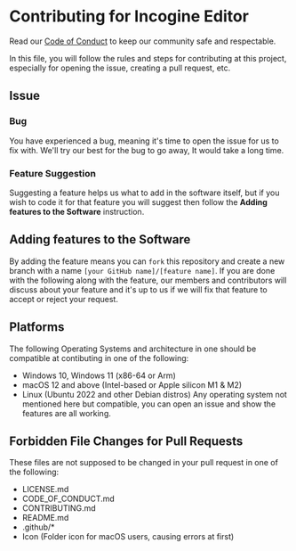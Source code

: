 # Contributing for Incogine Editor
Read our [Code of Conduct](https://github.com/leafstudiosDot/incogine-editor/blob/master/CODE_OF_CONDUCT.md) to keep our community safe and respectable.

In this file, you will follow the rules and steps for contributing at this project, especially for opening the issue, creating a pull request, etc.

## Issue
### Bug
You have experienced a bug, meaning it's time to open the issue for us to fix with. We'll try our best for the bug to go away, It would take a long time.
### Feature Suggestion
Suggesting a feature helps us what to add in the software itself, but if you wish to code it for that feature you will suggest then follow the **Adding features to the Software** instruction.

## Adding features to the Software
By adding the feature means you can `fork` this repository and create a new branch with a name `[your GitHub name]/[feature name]`.
If you are done with the following along with the feature, our members and contributors will discuss about your feature and it's up to us if we will fix that feature to accept or reject your request.

## Platforms
The following Operating Systems and architecture in one should be compatible at contibuting in one of the following:
- Windows 10, Windows 11 (x86-64 or Arm)
- macOS 12 and above (Intel-based or Apple silicon M1 & M2)
- Linux (Ubuntu 2022 and other Debian distros)
Any operating system not mentioned here but compatible, you can open an issue and show the features are all working.

## Forbidden File Changes for Pull Requests
These files are not supposed to be changed in your pull request in one of the following:
- LICENSE.md
- CODE_OF_CONDUCT.md
- CONTRIBUTING.md
- README.md
- .github/*
- Icon (Folder icon for macOS users, causing errors at first)
